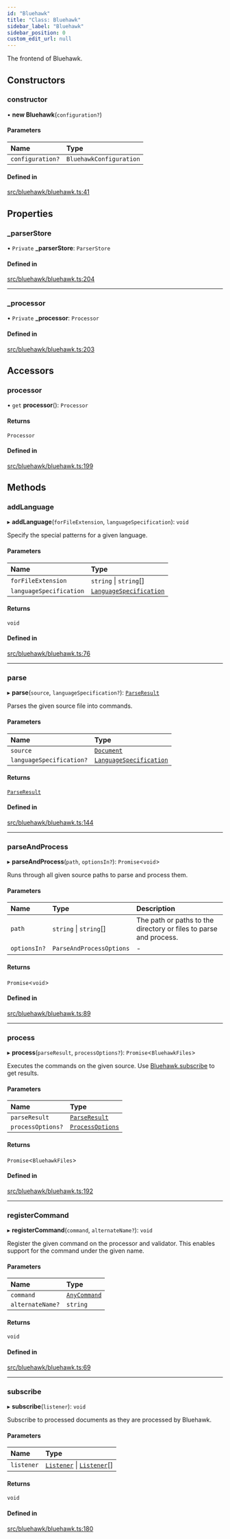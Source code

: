 ```yaml
---
id: "Bluehawk"
title: "Class: Bluehawk"
sidebar_label: "Bluehawk"
sidebar_position: 0
custom_edit_url: null
---
```


The frontend of Bluehawk.

## Constructors

### constructor

• **new Bluehawk**(`configuration?`)

#### Parameters

| Name | Type |
| :------ | :------ |
| `configuration?` | `BluehawkConfiguration` |

#### Defined in

[src/bluehawk/bluehawk.ts:41](https://github.com/mongodben/Bluehawk/blob/d355b52/src/bluehawk/bluehawk.ts#L41)

## Properties

### \_parserStore

• `Private` **\_parserStore**: `ParserStore`

#### Defined in

[src/bluehawk/bluehawk.ts:204](https://github.com/mongodben/Bluehawk/blob/d355b52/src/bluehawk/bluehawk.ts#L204)

___

### \_processor

• `Private` **\_processor**: `Processor`

#### Defined in

[src/bluehawk/bluehawk.ts:203](https://github.com/mongodben/Bluehawk/blob/d355b52/src/bluehawk/bluehawk.ts#L203)

## Accessors

### processor

• `get` **processor**(): `Processor`

#### Returns

`Processor`

#### Defined in

[src/bluehawk/bluehawk.ts:199](https://github.com/mongodben/Bluehawk/blob/d355b52/src/bluehawk/bluehawk.ts#L199)

## Methods

### addLanguage

▸ **addLanguage**(`forFileExtension`, `languageSpecification`): `void`

Specify the special patterns for a given language.

#### Parameters

| Name | Type |
| :------ | :------ |
| `forFileExtension` | `string` \| `string`[] |
| `languageSpecification` | [`LanguageSpecification`](../interfaces/LanguageSpecification) |

#### Returns

`void`

#### Defined in

[src/bluehawk/bluehawk.ts:76](https://github.com/mongodben/Bluehawk/blob/d355b52/src/bluehawk/bluehawk.ts#L76)

___

### parse

▸ **parse**(`source`, `languageSpecification?`): [`ParseResult`](../interfaces/ParseResult)

Parses the given source file into commands.

#### Parameters

| Name | Type |
| :------ | :------ |
| `source` | [`Document`](Document) |
| `languageSpecification?` | [`LanguageSpecification`](../interfaces/LanguageSpecification) |

#### Returns

[`ParseResult`](../interfaces/ParseResult)

#### Defined in

[src/bluehawk/bluehawk.ts:144](https://github.com/mongodben/Bluehawk/blob/d355b52/src/bluehawk/bluehawk.ts#L144)

___

### parseAndProcess

▸ **parseAndProcess**(`path`, `optionsIn?`): `Promise`<`void`\>

Runs through all given source paths to parse and process them.

#### Parameters

| Name | Type | Description |
| :------ | :------ | :------ |
| `path` | `string` \| `string`[] | The path or paths to the directory or files to parse and process. |
| `optionsIn?` | `ParseAndProcessOptions` | - |

#### Returns

`Promise`<`void`\>

#### Defined in

[src/bluehawk/bluehawk.ts:89](https://github.com/mongodben/Bluehawk/blob/d355b52/src/bluehawk/bluehawk.ts#L89)

___

### process

▸ **process**(`parseResult`, `processOptions?`): `Promise`<`BluehawkFiles`\>

Executes the commands on the given source. Use [Bluehawk.subscribe](Bluehawk#subscribe) to get
results.

#### Parameters

| Name | Type |
| :------ | :------ |
| `parseResult` | [`ParseResult`](../interfaces/ParseResult) |
| `processOptions?` | [`ProcessOptions`](../interfaces/ProcessOptions) |

#### Returns

`Promise`<`BluehawkFiles`\>

#### Defined in

[src/bluehawk/bluehawk.ts:192](https://github.com/mongodben/Bluehawk/blob/d355b52/src/bluehawk/bluehawk.ts#L192)

___

### registerCommand

▸ **registerCommand**(`command`, `alternateName?`): `void`

Register the given command on the processor and validator. This enables
support for the command under the given name.

#### Parameters

| Name | Type |
| :------ | :------ |
| `command` | [`AnyCommand`](../interfaces/AnyCommand) |
| `alternateName?` | `string` |

#### Returns

`void`

#### Defined in

[src/bluehawk/bluehawk.ts:69](https://github.com/mongodben/Bluehawk/blob/d355b52/src/bluehawk/bluehawk.ts#L69)

___

### subscribe

▸ **subscribe**(`listener`): `void`

Subscribe to processed documents as they are processed by Bluehawk.

#### Parameters

| Name | Type |
| :------ | :------ |
| `listener` | [`Listener`](../modules#listener) \| [`Listener`](../modules#listener)[] |

#### Returns

`void`

#### Defined in

[src/bluehawk/bluehawk.ts:180](https://github.com/mongodben/Bluehawk/blob/d355b52/src/bluehawk/bluehawk.ts#L180)
